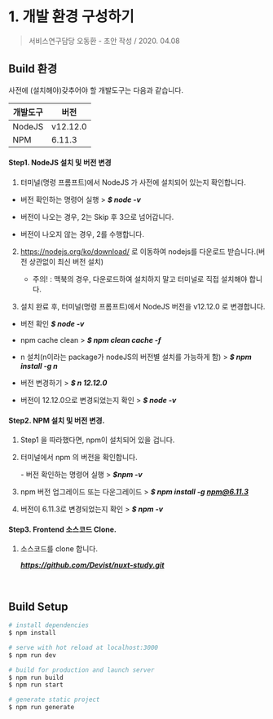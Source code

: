 # 1. 개발 환경 구성하기

> 서비스연구담당 오동환 - 초안 작성 / 2020. 04.08 

> 

<!-- STORY -->

## Build 환경

사전에 (설치해야)갖추어야 할 개발도구는 다음과 같습니다.

| 개발도구 | 버전     |
| -------- | -------- |
| NodeJS   | v12.12.0 |
| NPM      | 6.11.3   |

#### Step1. NodeJS 설치 및 버전 변경

1. 터미널(명령 프롬프트)에서 NodeJS 가 사전에 설치되어 있는지 확인합니다.

- 버전 확인하는 명령어 실행 > ***$ node -v***

- 버전이 나오는 경우, 2는 Skip 후 3으로 넘어갑니다.

- 버전이 나오지 않는 경우, 2를 수행합니다.

2. https://nodejs.org/ko/download/ 로 이동하여 nodejs를 다운로드 받습니다.(버전 상관없이 최신 버전 설치)
   * 주의! : 맥북의 경우, 다운로드하여 설치하지 말고 터미널로 직접 설치해야 합니다.

3. 설치 완료 후, 터미널(명령 프롬프트)에서 NodeJS 버전을 v12.12.0 로 변경합니다.

- 버전 확인 ***$ node -v***

- npm cache clean > ***$ npm clean cache -f***

- n 설치(n이라는 package가 nodeJS의 버전별 설치를 가능하게 함) > ***$ npm install -g n***

- 버전 변경하기 > ***$ n 12.12.0***

- 버전이 12.12.0으로 변경되었는지 확인 > ***$ node -v***



#### Step2. NPM 설치 및 버전 변경.



1. Step1 을 따라했다면, npm이 설치되어 있을 겁니다.

2. 터미널에서 npm 의 버전을 확인합니다.

   \- 버전 확인하는 명령어 실행 > ***$npm -v***

3. npm 버전 업그레이드 또는 다운그레이드 > ***$ npm install -g npm@6.11.3***

4. 버전이 6.11.3로 변경되었는지 확인 > ***$ npm -v***



#### Step3. Frontend 소스코드 Clone.

1. 소스코드를 clone 합니다.

   ***https://github.com/Devist/nuxt-study.git***

​    

## Build Setup

```bash
# install dependencies
$ npm install

# serve with hot reload at localhost:3000
$ npm run dev

# build for production and launch server
$ npm run build
$ npm run start

# generate static project
$ npm run generate
```

   





